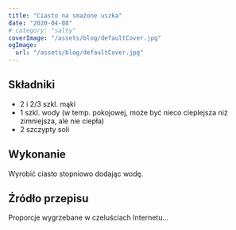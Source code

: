 ```yaml
---
title: "Ciasto na smażone uszka"
date: "2020-04-08"
# category: "salty"
coverImage: "/assets/blog/defaultCover.jpg"
ogImage:
  url: "/assets/blog/defaultCover.jpg"
---
```


## Składniki

- 2 i 2/3 szkl. mąki
- 1 szkl. wody (w temp. pokojowej, może być nieco cieplejsza niż zimniejsza, ale nie ciepła)
- 2 szczypty soli

## Wykonanie

Wyrobić ciasto stopniowo dodając wodę.

## Źródło przepisu

Proporcje wygrzebane w czeluściach Internetu...
